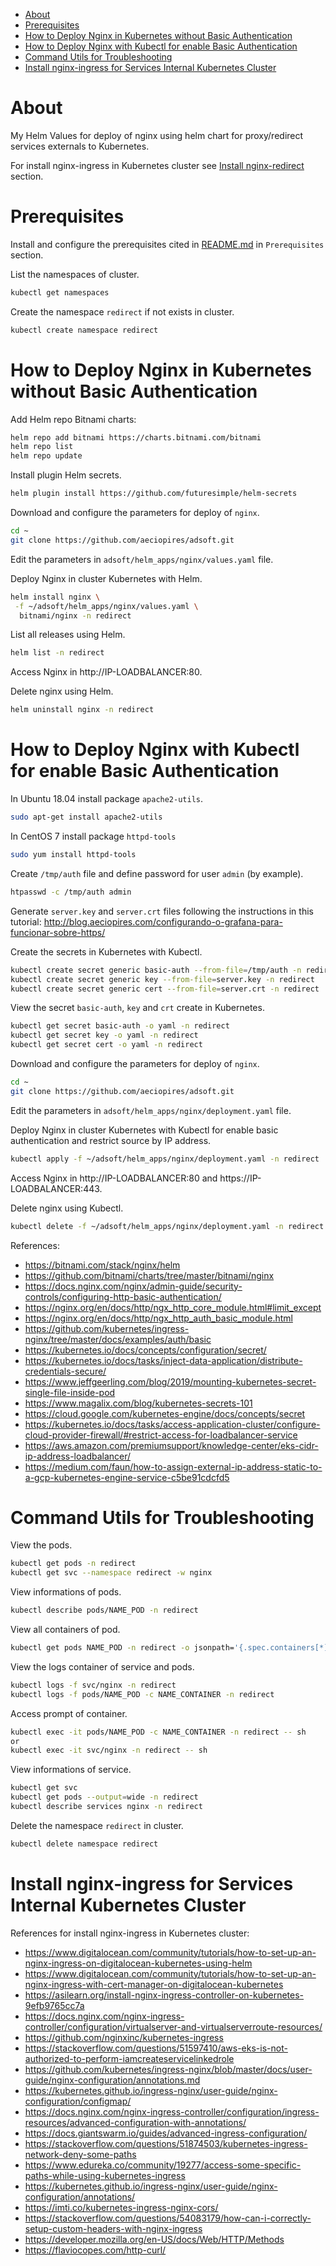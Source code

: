 <!-- TOC -->

- [About](#about)
- [Prerequisites](#prerequisites)
- [How to Deploy Nginx in Kubernetes without Basic Authentication](#how-to-deploy-nginx-in-kubernetes-without-basic-authentication)
- [How to Deploy Nginx with Kubectl for enable Basic Authentication](#how-to-deploy-nginx-with-kubectl-for-enable-basic-authentication)
- [Command Utils for Troubleshooting](#command-utils-for-troubleshooting)
- [Install nginx-ingress for Services Internal Kubernetes Cluster](#install-nginx-ingress-for-services-internal-kubernetes-cluster)

<!-- TOC -->

# About

My Helm Values for deploy of nginx using helm chart for proxy/redirect services externals to Kubernetes.

For install nginx-ingress in Kubernetes cluster see [Install nginx-redirect](#install-nginx-redirect) section.


# Prerequisites

Install and configure the prerequisites cited in [README.md](../README.md) in ``Prerequisites`` section.

List the namespaces of cluster.

```bash
kubectl get namespaces
```

Create the namespace ``redirect`` if not exists in cluster.

```bash
kubectl create namespace redirect
```

# How to Deploy Nginx in Kubernetes without Basic Authentication

Add Helm repo Bitnami charts:

```bash
helm repo add bitnami https://charts.bitnami.com/bitnami
helm repo list
helm repo update
```

Install plugin Helm secrets.

```bash
helm plugin install https://github.com/futuresimple/helm-secrets
```

Download and configure the parameters for deploy of ``nginx``.

```bash
cd ~
git clone https://github.com/aeciopires/adsoft.git
```

Edit the parameters in `adsoft/helm_apps/nginx/values.yaml` file.

Deploy Nginx in cluster Kubernetes with Helm.

```bash
helm install nginx \
 -f ~/adsoft/helm_apps/nginx/values.yaml \
  bitnami/nginx -n redirect
```

List all releases using Helm.

```bash
helm list -n redirect
```

Access Nginx in http://IP-LOADBALANCER:80.


Delete nginx using Helm.

```bash
helm uninstall nginx -n redirect
```

# How to Deploy Nginx with Kubectl for enable Basic Authentication

In Ubuntu 18.04 install package ``apache2-utils``.

```bash
sudo apt-get install apache2-utils
```

In CentOS 7 install package ``httpd-tools``

```bash
sudo yum install httpd-tools
```

Create ``/tmp/auth`` file and define password for user ``admin`` (by example).

```bash
htpasswd -c /tmp/auth admin
```

Generate ``server.key`` and ``server.crt`` files following the instructions in this tutorial: http://blog.aeciopires.com/configurando-o-grafana-para-funcionar-sobre-https/

Create the secrets in Kubernetes with Kubectl.

```bash
kubectl create secret generic basic-auth --from-file=/tmp/auth -n redirect
kubectl create secret generic key --from-file=server.key -n redirect
kubectl create secret generic cert --from-file=server.crt -n redirect
```

View the secret ``basic-auth``, ``key`` and ``crt`` create in Kubernetes.

```bash
kubectl get secret basic-auth -o yaml -n redirect
kubectl get secret key -o yaml -n redirect
kubectl get secret cert -o yaml -n redirect
```

Download and configure the parameters for deploy of ``nginx``.

```bash
cd ~
git clone https://github.com/aeciopires/adsoft.git
```

Edit the parameters in ``adsoft/helm_apps/nginx/deployment.yaml`` file.

Deploy Nginx in cluster Kubernetes with Kubectl for enable basic authentication and restrict source by IP address.

```bash
kubectl apply -f ~/adsoft/helm_apps/nginx/deployment.yaml -n redirect
```

Access Nginx in http://IP-LOADBALANCER:80 and https://IP-LOADBALANCER:443.

Delete nginx using Kubectl.

```bash
kubectl delete -f ~/adsoft/helm_apps/nginx/deployment.yaml -n redirect
```

References: 

* https://bitnami.com/stack/nginx/helm
* https://github.com/bitnami/charts/tree/master/bitnami/nginx
* https://docs.nginx.com/nginx/admin-guide/security-controls/configuring-http-basic-authentication/
* https://nginx.org/en/docs/http/ngx_http_core_module.html#limit_except
* https://nginx.org/en/docs/http/ngx_http_auth_basic_module.html
* https://github.com/kubernetes/ingress-nginx/tree/master/docs/examples/auth/basic
* https://kubernetes.io/docs/concepts/configuration/secret/
* https://kubernetes.io/docs/tasks/inject-data-application/distribute-credentials-secure/
* https://www.jeffgeerling.com/blog/2019/mounting-kubernetes-secret-single-file-inside-pod
* https://www.magalix.com/blog/kubernetes-secrets-101
* https://cloud.google.com/kubernetes-engine/docs/concepts/secret
* https://kubernetes.io/docs/tasks/access-application-cluster/configure-cloud-provider-firewall/#restrict-access-for-loadbalancer-service
* https://aws.amazon.com/premiumsupport/knowledge-center/eks-cidr-ip-address-loadbalancer/
* https://medium.com/faun/how-to-assign-external-ip-address-static-to-a-gcp-kubernetes-engine-service-c5be91cdcfd5

# Command Utils for Troubleshooting

View the pods.

```bash
kubectl get pods -n redirect
kubectl get svc --namespace redirect -w nginx
```

View informations of pods.

```bash
kubectl describe pods/NAME_POD -n redirect
```

View all containers of pod.

```bash
kubectl get pods NAME_POD -n redirect -o jsonpath='{.spec.containers[*].name}*'
```

View the logs container of service and pods.

```bash
kubectl logs -f svc/nginx -n redirect
kubectl logs -f pods/NAME_POD -c NAME_CONTAINER -n redirect
```

Access prompt of container.

```bash
kubectl exec -it pods/NAME_POD -c NAME_CONTAINER -n redirect -- sh
or
kubectl exec -it svc/nginx -n redirect -- sh
```

View informations of service.

```bash
kubectl get svc
kubectl get pods --output=wide -n redirect
kubectl describe services nginx -n redirect
```

Delete the namespace ``redirect`` in cluster.

```bash
kubectl delete namespace redirect
```

# Install nginx-ingress for Services Internal Kubernetes Cluster

References for install nginx-ingress in Kubernetes cluster:

* https://www.digitalocean.com/community/tutorials/how-to-set-up-an-nginx-ingress-on-digitalocean-kubernetes-using-helm
* https://www.digitalocean.com/community/tutorials/how-to-set-up-an-nginx-ingress-with-cert-manager-on-digitalocean-kubernetes
* https://asilearn.org/install-nginx-ingress-controller-on-kubernetes-9efb9765cc7a
* https://docs.nginx.com/nginx-ingress-controller/configuration/virtualserver-and-virtualserverroute-resources/
* https://github.com/nginxinc/kubernetes-ingress
* https://stackoverflow.com/questions/51597410/aws-eks-is-not-authorized-to-perform-iamcreateservicelinkedrole
* https://github.com/kubernetes/ingress-nginx/blob/master/docs/user-guide/nginx-configuration/annotations.md
* https://kubernetes.github.io/ingress-nginx/user-guide/nginx-configuration/configmap/
* https://docs.nginx.com/nginx-ingress-controller/configuration/ingress-resources/advanced-configuration-with-annotations/
* https://docs.giantswarm.io/guides/advanced-ingress-configuration/
* https://stackoverflow.com/questions/51874503/kubernetes-ingress-network-deny-some-paths
* https://www.edureka.co/community/19277/access-some-specific-paths-while-using-kubernetes-ingress
* https://kubernetes.github.io/ingress-nginx/user-guide/nginx-configuration/annotations/
* https://imti.co/kubernetes-ingress-nginx-cors/
* https://stackoverflow.com/questions/54083179/how-can-i-correctly-setup-custom-headers-with-nginx-ingress
* https://developer.mozilla.org/en-US/docs/Web/HTTP/Methods
* https://flaviocopes.com/http-curl/
